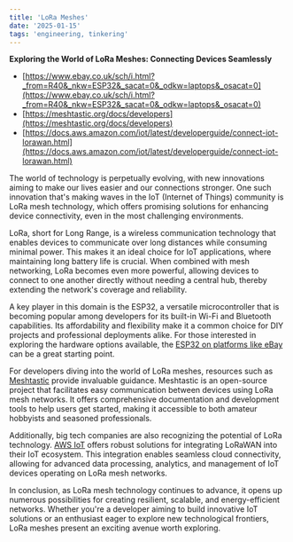 ```yaml
---
title: 'LoRa Meshes'
date: '2025-01-15'
tags: 'engineering, tinkering'
---
```


**Exploring the World of LoRa Meshes: Connecting Devices Seamlessly**

- [https://www.ebay.co.uk/sch/i.html?_from=R40&_nkw=ESP32&_sacat=0&_odkw=laptops&_osacat=0](https://www.ebay.co.uk/sch/i.html?_from=R40&_nkw=ESP32&_sacat=0&_odkw=laptops&_osacat=0)
- [https://meshtastic.org/docs/developers](https://meshtastic.org/docs/developers)
- [https://docs.aws.amazon.com/iot/latest/developerguide/connect-iot-lorawan.html](https://docs.aws.amazon.com/iot/latest/developerguide/connect-iot-lorawan.html)

The world of technology is perpetually evolving, with new innovations aiming to make our lives easier and our connections stronger. One such innovation that's making waves in the IoT (Internet of Things) community is LoRa mesh technology, which offers promising solutions for enhancing device connectivity, even in the most challenging environments.

LoRa, short for Long Range, is a wireless communication technology that enables devices to communicate over long distances while consuming minimal power. This makes it an ideal choice for IoT applications, where maintaining long battery life is crucial. When combined with mesh networking, LoRa becomes even more powerful, allowing devices to connect to one another directly without needing a central hub, thereby extending the network's coverage and reliability.

A key player in this domain is the ESP32, a versatile microcontroller that is becoming popular among developers for its built-in Wi-Fi and Bluetooth capabilities. Its affordability and flexibility make it a common choice for DIY projects and professional deployments alike. For those interested in exploring the hardware options available, the [ESP32 on platforms like eBay](https://www.ebay.co.uk/sch/i.html?_from=R40&_nkw=ESP32&_sacat=0&_odkw=laptops&_osacat=0) can be a great starting point.

For developers diving into the world of LoRa meshes, resources such as [Meshtastic](https://meshtastic.org/docs/developers) provide invaluable guidance. Meshtastic is an open-source project that facilitates easy communication between devices using LoRa mesh networks. It offers comprehensive documentation and development tools to help users get started, making it accessible to both amateur hobbyists and seasoned professionals.

Additionally, big tech companies are also recognizing the potential of LoRa technology. [AWS IoT](https://docs.aws.amazon.com/iot/latest/developerguide/connect-iot-lorawan.html) offers robust solutions for integrating LoRaWAN into their IoT ecosystem. This integration enables seamless cloud connectivity, allowing for advanced data processing, analytics, and management of IoT devices operating on LoRa mesh networks.

In conclusion, as LoRa mesh technology continues to advance, it opens up numerous possibilities for creating resilient, scalable, and energy-efficient networks. Whether you're a developer aiming to build innovative IoT solutions or an enthusiast eager to explore new technological frontiers, LoRa meshes present an exciting avenue worth exploring.
